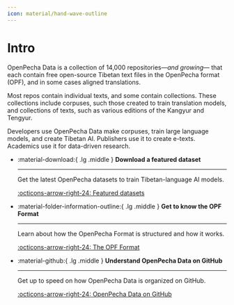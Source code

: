 ```yaml
---
icon: material/hand-wave-outline 
---
```


# Intro

OpenPecha Data is a collection of 14,000 repositories—_and growing_— that each contain free open-source Tibetan text files in the OpenPecha format (OPF), and in some cases aligned translations. 

Most repos contain individual texts, and some contain collections. These collections include corpuses, such those created to train translation models, and collections of texts, such as various editions of the Kangyur and Tengyur.

Developers use OpenPecha Data make corpuses, train large language models, and create Tibetan AI. Publishers use it to create e-texts. Academics use it for data-driven research.

<div class="grid cards" markdown>

-   :material-download:{ .lg .middle } __Download a featured dataset__

    ---

    Get the latest OpenPecha datasets to train Tibetan-language AI models.

    [:octicons-arrow-right-24: Featured datasets](/data/featured-datasets/)
    
-   :material-folder-information-outline:{ .lg .middle } __Get to know the OPF Format__

    ---

    Learn about how the OpenPecha Format is structured and how it works.

    [:octicons-arrow-right-24: The OPF Format](/data/opf-format/)

-   :material-github:{ .lg .middle } __Understand OpenPecha Data on GitHub__

    ---

    Get up to speed on how OpenPecha Data is organized on GitHub.

    [:octicons-arrow-right-24: OpenPecha Data on GitHub](/data/github/)

</div>
